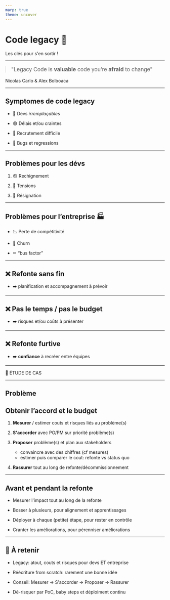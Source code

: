 ```yaml
---
marp: true
theme: uncover
---
```


<!-- proposal: https://gospeak.io/u/talks/code-legacy-les-cles-pour-s-en-sortir -->

# **Code legacy 🧟**

Les clés pour s'en sortir !

<style>
blockquote {
  font-size: 120%;
  margin: 0.8em 0;
}
</style>

<!--

PLAN

- Le code legacy (2mn)
- Pistes et écueils typiques ⇒ clés: (3mn)
- Étude de cas: (4mn)
- Take-aways: (1mn)
    - Devs ET entreprise ont **intérêt à maitriser** la complexité accidentelle de leur code
    - **Prioriser les problèmes** en fonction des coûts & risques induits ET de la direction stratégique de l’entreprise
    - **Convaincre** sur la base d’un **plan** avec objectifs mesurables
    - Avancer **progressivement**, en rassurant les personnes impactées

-->

---

> "Legacy Code is **valuable** code you’re **afraid** to change"

Nicolas Carlo & Alex Bolboaca

<!-- notion de peur mais aussi de valeur pour l'entreprise -->

---

## **Symptomes** de code legacy

* 👼 Devs *irremplaçables*

* 😅 Délais et/ou craintes

* 🫣 Recrutement difficile

* 🥵 Bugs et regressions

---

## Problèmes pour les **dévs**

1. 😓 Rechignement

2. 😤 Tensions

3. 🙈 Résignation

---

## Problèmes pour l’**entreprise** 🏭

- 📉 Perte de compétitivité

- 👋 Churn

- ⚰️ “bus factor” 

---

## ❌ Refonte sans fin

* ➡️ planification et accompagnement à prévoir

---

## ❌ Pas le temps / pas le budget

* ➡️ risques et/ou coûts à présenter

---

## ❌ Refonte furtive

* ➡️ **confiance** à recréer entre équipes

<!--
Raisons de ne pas le faire:
- perte de confiance: PM et/ou direction
- deux codebases à maintenir 🥵
- risque de refonte avortée
    - ex: codebase laissée dans un état encore pire
-->

---

📌 ÉTUDE DE CAS

---

## Problème

<!--
- [problème] équipe tech a du mal à maitriser la complexité croissante du code produit ⇒ bugs, regressions et coût d’onboarding 🥵
- [coordination] équipe produit veut internationaliser son app e-commerce, pour que les clients commandent depuis FR et USA 🌠
- [priorisation] équipe tech prévient que le code sous-jacent est fragile ⇒ risque de bugs, regressions et/ou retards sur la livraison 💣
- [plan] refonte du “checkout”, de manière à le rendre agnostique de la devise et des prestataires de livraison 🏗️
    - ⇒ réécriture en DDD
    - ⇒ suivi de progression: comptage d’évènement générés par version réécrite.
    - ⇒ acceptation du projet de refonte par équipes et CTO
- [réassurance] collaboration inter-équipe et livraison continue. 🤝
-->

## Obtenir **l’accord et le budget**

1. **Mesurer** / estimer couts et risques liés au problème(s)

2. **S'accorder** avec PO/PM sur priorité problème(s)

3. **Proposer** problème(s) et plan aux stakeholders

    - convaincre avec des chiffres (cf mesures)
    - estimer puis comparer le cout: refonte vs status quo

4. **Rassurer** tout au long de refonte/décommissionnement

---

## Avant et pendant **la refonte**

* Mesurer l'impact tout au long de la refonte
    <!-- pour voir la progression, motiver l’équipe et rassurer les stakeholders (notamment pour qu’ils accordent à nouveau du budget pour de prochains chantiers de refonte) -->

* Bosser à plusieurs, pour alignement et apprentissages

* Déployer à chaque (petite) étape, pour rester en contrôle

* Cranter les améliorations, pour pérenniser améliorations
    <!-- ex: activer un flag “strict” dès que possible, pour assurer que le nouveau code soit plus quali que l’ancien -->

---

## 🍱 **À retenir**

* Legacy: atout, couts et risques pour devs ET entreprise

* Réécriture from scratch: rarement une bonne idée

* Conseil: Mesurer → S'accorder → Proposer → Rassurer

* Dé-risquer par PoC, baby steps et déploiment continu
